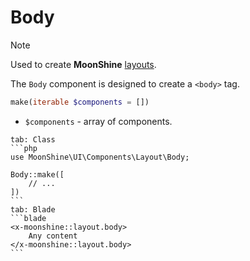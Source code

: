 # Body

> [!NOTE]
> Used to create **MoonShine** [layouts](/docs/{{version}}/appearance/layout).

The `Body` component is designed to create a `<body>` tag.

```php
make(iterable $components = [])
```

- `$components` - array of components.

~~~tabs
tab: Class
```php
use MoonShine\UI\Components\Layout\Body;

Body::make([
    // ...
])
```
tab: Blade
```blade
<x-moonshine::layout.body>
    Any content
</x-moonshine::layout.body>
```
~~~

